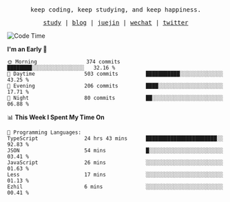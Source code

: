 <p align="center">
  <samp>
    <span>keep coding, keep studying, and keep happiness.</span>
  </samp>
</p>

<p align="center">
  <samp>
    <a href="https://github.com/ouduidui/fe-study">study</a> |
    <a href="https://deweyou.me">blog</a>  |
    <a href="https://juejin.cn/user/4309700183594366">juejin</a> |
    <a href="https://user-images.githubusercontent.com/54696834/165071004-6509e3f2-90c3-448c-9d92-3da42b0c2021.jpeg">wechat</a> |
    <a href="https://twitter.com/ouduidui">twitter</a>
  </samp>
</p>

<!--START_SECTION:waka-->
![Code Time](http://img.shields.io/badge/Code%20Time-3%2C300%20hrs%2056%20mins-blue)

**I'm an Early 🐤** 

```text
🌞 Morning                374 commits         ████████░░░░░░░░░░░░░░░░░   32.16 % 
🌆 Daytime                503 commits         ███████████░░░░░░░░░░░░░░   43.25 % 
🌃 Evening                206 commits         ████░░░░░░░░░░░░░░░░░░░░░   17.71 % 
🌙 Night                  80 commits          ██░░░░░░░░░░░░░░░░░░░░░░░   06.88 % 
```


📊 **This Week I Spent My Time On** 

```text
💬 Programming Languages: 
TypeScript               24 hrs 43 mins      ███████████████████████░░   92.83 % 
JSON                     54 mins             █░░░░░░░░░░░░░░░░░░░░░░░░   03.41 % 
JavaScript               26 mins             ░░░░░░░░░░░░░░░░░░░░░░░░░   01.63 % 
Less                     17 mins             ░░░░░░░░░░░░░░░░░░░░░░░░░   01.13 % 
Ezhil                    6 mins              ░░░░░░░░░░░░░░░░░░░░░░░░░   00.41 % 
```


<!--END_SECTION:waka-->
